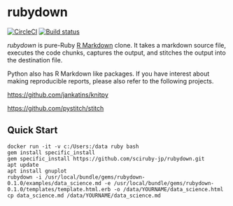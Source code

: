 # rubydown

[![CircleCI](https://circleci.com/gh/sciruby-jp/rubydown/tree/master.svg?style=svg)](https://circleci.com/gh/sciruby-jp/rubydown/tree/master)
[![Build status](https://ci.appveyor.com/api/projects/status/rroa24x9jgdwuka5?svg=true)](https://ci.appveyor.com/project/kozo2/rubydown)

*rubydown* is pure-Ruby [R Markdown](https://rmarkdown.rstudio.com/) clone.
It takes a markdown source file, executes the code chunks, captures the output, and stitches the output into the destination file.

Python also has R Markdown like packages.
If you have interest about making reproducible reports, please also refer to the following projects.

https://github.com/jankatins/knitpy

https://github.com/pystitch/stitch



## Quick Start

```
docker run -it -v c:/Users:/data ruby bash
gem install specific_install
gem specific_install https://github.com/sciruby-jp/rubydown.git
apt update
apt install gnuplot
rubydown -i /usr/local/bundle/gems/rubydown-0.1.0/examples/data_science.md -e /usr/local/bundle/gems/rubydown-0.1.0/templates/template.html.erb -o /data/YOURNAME/data_science.html
cp data_science.md /data/YOURNAME/data_science.md
```
